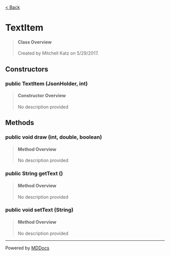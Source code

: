 [< Back](README.md)
# TextItem #
>#### Class Overview ####
>Created by Mitchell Katz on 5/29/2017.
## Constructors ##
### public TextItem (JsonHolder, int) ###
>#### Constructor Overview ####
>No description provided
>
## Methods ##
### public void draw (int, double, boolean) ###
>#### Method Overview ####
>No description provided
>
### public String getText () ###
>#### Method Overview ####
>No description provided
>
### public void setText (String) ###
>#### Method Overview ####
>No description provided
>

---
Powered by [MDDocs](https://github.com/VRCube/MDDocs)